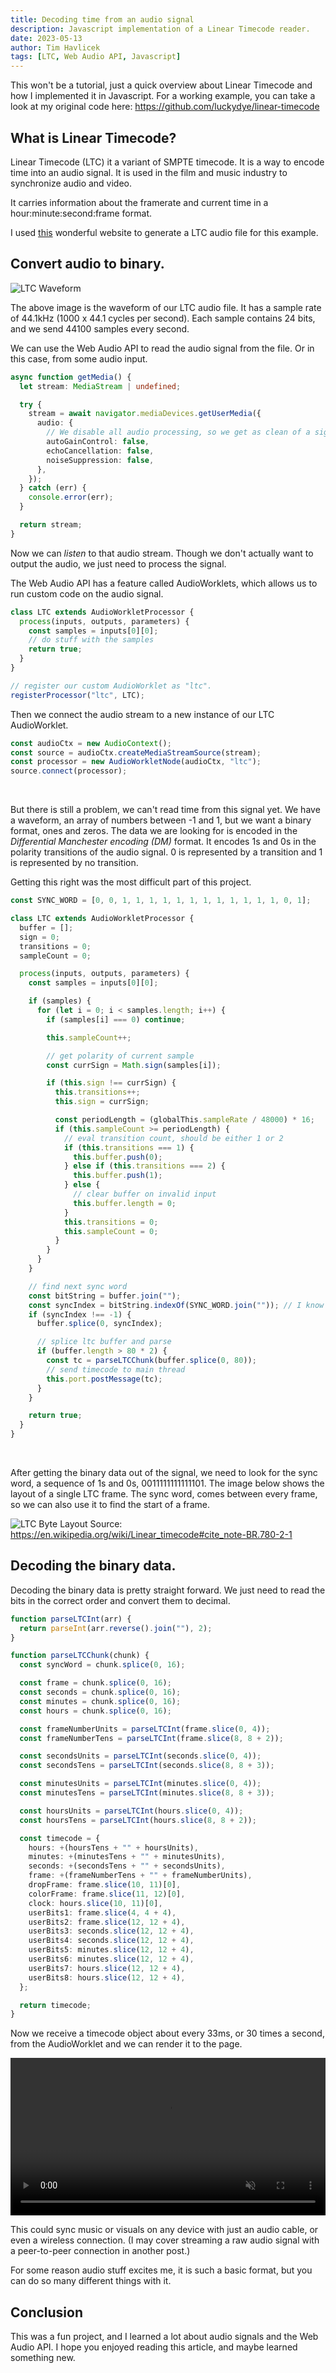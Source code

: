 ```yaml
---
title: Decoding time from an audio signal
description: Javascript implementation of a Linear Timecode reader.
date: 2023-05-13
author: Tim Havlicek
tags: [LTC, Web Audio API, Javascript]
---
```


This won't be a tutorial, just a quick overview about Linear Timecode and how I implemented it in Javascript.
For a working example, you can take a look at my original code here:
https://github.com/luckydye/linear-timecode

## What is Linear Timecode?

Linear Timecode (LTC) it a variant of SMPTE timecode.
It is a way to encode time into an audio signal. It is used in the film and music industry to synchronize audio and video.

It carries information about the framerate and current time in a hour:minute:second:frame format.

I used [this](https://elteesee.pehrhovey.net/) wonderful website to generate a LTC audio file for this example.

## Convert audio to binary.

![LTC Waveform](./images/ltc-waveform.png)

The above image is the waveform of our LTC audio file.
It has a sample rate of 44.1kHz (1000 x 44.1 cycles per second).
Each sample contains 24 bits, and we send 44100 samples every second.

We can use the Web Audio API to read the audio signal from the file. Or in this case, from some audio input.

```typescript
async function getMedia() {
  let stream: MediaStream | undefined;

  try {
    stream = await navigator.mediaDevices.getUserMedia({
      audio: {
        // We disable all audio processing, so we get as clean of a signal as possible.
        autoGainControl: false,
        echoCancellation: false,
        noiseSuppression: false,
      },
    });
  } catch (err) {
    console.error(err);
  }

  return stream;
}
```

Now we can _listen_ to that audio stream. Though we don't actually want to output the audio, we just need to process the signal.

The Web Audio API has a feature called AudioWorklets, which allows us to run custom code on the audio signal.

```typescript
class LTC extends AudioWorkletProcessor {
  process(inputs, outputs, parameters) {
    const samples = inputs[0][0];
    // do stuff with the samples
    return true;
  }
}

// register our custom AudioWorklet as "ltc".
registerProcessor("ltc", LTC);
```

Then we connect the audio stream to a new instance of our LTC AudioWorklet.

```typescript
const audioCtx = new AudioContext();
const source = audioCtx.createMediaStreamSource(stream);
const processor = new AudioWorkletNode(audioCtx, "ltc");
source.connect(processor);
```

<br/>

But there is still a problem, we can't read time from this signal yet. We have a waveform, an array of numbers between -1 and 1, but we want a binary format, ones and zeros. The data we are looking for is encoded in the _Differential Manchester encoding (DM)_ format.
It encodes 1s and 0s in the polarity transitions of the audio signal. 0 is represented by a transition and 1 is represented by no transition.

Getting this right was the most difficult part of this project.

```typescript
const SYNC_WORD = [0, 0, 1, 1, 1, 1, 1, 1, 1, 1, 1, 1, 1, 1, 0, 1];

class LTC extends AudioWorkletProcessor {
  buffer = [];
  sign = 0;
  transitions = 0;
  sampleCount = 0;

  process(inputs, outputs, parameters) {
    const samples = inputs[0][0];

    if (samples) {
      for (let i = 0; i < samples.length; i++) {
        if (samples[i] === 0) continue;

        this.sampleCount++;

        // get polarity of current sample
        const currSign = Math.sign(samples[i]);

        if (this.sign !== currSign) {
          this.transitions++;
          this.sign = currSign;

          const periodLength = (globalThis.sampleRate / 48000) * 16;
          if (this.sampleCount >= periodLength) {
            // eval transition count, should be either 1 or 2
            if (this.transitions === 1) {
              this.buffer.push(0);
            } else if (this.transitions === 2) {
              this.buffer.push(1);
            } else {
              // clear buffer on invalid input
              this.buffer.length = 0;
            }
            this.transitions = 0;
            this.sampleCount = 0;
          }
        }
      }
    }

    // find next sync word
    const bitString = buffer.join("");
    const syncIndex = bitString.indexOf(SYNC_WORD.join("")); // I know this is not the most efficient way to do this.
    if (syncIndex !== -1) {
      buffer.splice(0, syncIndex);

      // splice ltc buffer and parse
      if (buffer.length > 80 * 2) {
        const tc = parseLTCChunk(buffer.splice(0, 80));
        // send timecode to main thread
        this.port.postMessage(tc);
      }
    }

    return true;
  }
}
```

<br/>

After getting the binary data out of the signal, we need to look for the sync word, a sequence of 1s and 0s, 0011111111111101.
The image below shows the layout of a single LTC frame. The sync word, comes between every frame, so we can also use it to find the start of a frame.

![LTC Byte Layout](./images/ltc-byte-layout.png)
Source: https://en.wikipedia.org/wiki/Linear_timecode#cite_note-BR.780-2-1

## Decoding the binary data.

Decoding the binary data is pretty straight forward. We just need to read the bits in the correct order and convert them to decimal.

```typescript
function parseLTCInt(arr) {
  return parseInt(arr.reverse().join(""), 2);
}

function parseLTCChunk(chunk) {
  const syncWord = chunk.splice(0, 16);

  const frame = chunk.splice(0, 16);
  const seconds = chunk.splice(0, 16);
  const minutes = chunk.splice(0, 16);
  const hours = chunk.splice(0, 16);

  const frameNumberUnits = parseLTCInt(frame.slice(0, 4));
  const frameNumberTens = parseLTCInt(frame.slice(8, 8 + 2));

  const secondsUnits = parseLTCInt(seconds.slice(0, 4));
  const secondsTens = parseLTCInt(seconds.slice(8, 8 + 3));

  const minutesUnits = parseLTCInt(minutes.slice(0, 4));
  const minutesTens = parseLTCInt(minutes.slice(8, 8 + 3));

  const hoursUnits = parseLTCInt(hours.slice(0, 4));
  const hoursTens = parseLTCInt(hours.slice(8, 8 + 2));

  const timecode = {
    hours: +(hoursTens + "" + hoursUnits),
    minutes: +(minutesTens + "" + minutesUnits),
    seconds: +(secondsTens + "" + secondsUnits),
    frame: +(frameNumberTens + "" + frameNumberUnits),
    dropFrame: frame.slice(10, 11)[0],
    colorFrame: frame.slice(11, 12)[0],
    clock: hours.slice(10, 11)[0],
    userBits1: frame.slice(4, 4 + 4),
    userBits2: frame.slice(12, 12 + 4),
    userBits3: seconds.slice(12, 12 + 4),
    userBits4: seconds.slice(12, 12 + 4),
    userBits5: minutes.slice(12, 12 + 4),
    userBits6: minutes.slice(12, 12 + 4),
    userBits7: hours.slice(12, 12 + 4),
    userBits8: hours.slice(12, 12 + 4),
  };

  return timecode;
}
```

Now we receive a timecode object about every 33ms, or 30 times a second, from the AudioWorklet and we can render it to the page.

<video width="100%" muted autoplay loop>
  <source src="/media/ltc-timecode_s.mp4" type="video/mp4">
</video>

<br/>

This could sync music or visuals on any device with just an audio cable, or even a wireless connection.
(I may cover streaming a raw audio signal with a peer-to-peer connection in another post.)

For some reason audio stuff excites me, it is such a basic format, but you can do so many different things with it.

## Conclusion

This was a fun project, and I learned a lot about audio signals and the Web Audio API.
I hope you enjoyed reading this article, and maybe learned something new.
